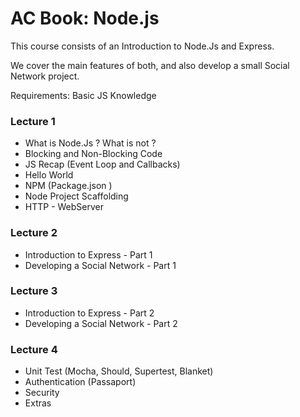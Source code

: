 # AC Book: Node.js

This course consists of an Introduction to Node.Js and Express.

We cover the main features of both, and also develop a small Social Network project.

Requirements: Basic JS Knowledge

### Lecture 1

* What is Node.Js ? What is not ?
* Blocking and Non-Blocking Code
* JS Recap (Event Loop and Callbacks)
* Hello World
* NPM (Package.json ) 
* Node Project Scaffolding
* HTTP - WebServer

### Lecture 2

* Introduction to Express - Part 1
* Developing a Social Network - Part 1

### Lecture 3

* Introduction to Express - Part 2
* Developing a Social Network - Part 2

### Lecture 4

* Unit Test (Mocha, Should, Supertest, Blanket)
* Authentication (Passaport)
* Security
* Extras
